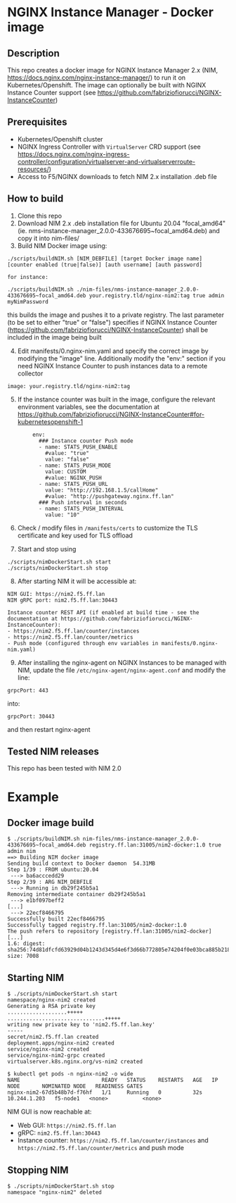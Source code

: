 # NGINX Instance Manager - Docker image

## Description

This repo creates a docker image for NGINX Instance Manager 2.x (NIM, https://docs.nginx.com/nginx-instance-manager/) to run it on Kubernetes/Openshift.
The image can optionally be built with NGINX Instance Counter support (see https://github.com/fabriziofiorucci/NGINX-InstanceCounter)

## Prerequisites

- Kubernetes/Openshift cluster
- NGINX Ingress Controller with `VirtualServer` CRD support (see https://docs.nginx.com/nginx-ingress-controller/configuration/virtualserver-and-virtualserverroute-resources/)
- Access to F5/NGINX downloads to fetch NIM 2.x installation .deb file

## How to build

1. Clone this repo
2. Download NIM 2.x .deb installation file for Ubuntu 20.04 "focal_amd64" (ie. nms-instance-manager_2.0.0-433676695~focal_amd64.deb) and copy it into nim-files/
3. Build NIM Docker image using:

```
./scripts/buildNIM.sh [NIM_DEBFILE] [target Docker image name] [counter enabled (true|false)] [auth username] [auth password]

for instance:

./scripts/buildNIM.sh ./nim-files/nms-instance-manager_2.0.0-433676695~focal_amd64.deb your.registry.tld/nginx-nim2:tag true admin myNimPassword
```

this builds the image and pushes it to a private registry. The last parameter (to be set to either "true" or "false") specifies if NGINX Instance Counter (https://github.com/fabriziofiorucci/NGINX-InstanceCounter) shall be included in the image being built

4. Edit manifests/0.nginx-nim.yaml and specify the correct image by modifying the "image" line. Additionally modify the "env:" section if you need NGINX Instance Counter to push instances data to a remote collector

```
image: your.registry.tld/nginx-nim2:tag
```

5. If the instance counter was built in the image, configure the relevant environment variables, see the documentation at https://github.com/fabriziofiorucci/NGINX-InstanceCounter#for-kubernetesopenshift-1

```
        env:
          ### Instance counter Push mode
          - name: STATS_PUSH_ENABLE
            #value: "true"
            value: "false"
          - name: STATS_PUSH_MODE
            value: CUSTOM
            #value: NGINX_PUSH
          - name: STATS_PUSH_URL
            value: "http://192.168.1.5/callHome"
            #value: "http://pushgateway.nginx.ff.lan"
          ### Push interval in seconds
          - name: STATS_PUSH_INTERVAL
            value: "10"
```

6. Check / modify files in `/manifests/certs` to customize the TLS certificate and key used for TLS offload

7. Start and stop using

```
./scripts/nimDockerStart.sh start
./scripts/nimDockerStart.sh stop
```

8. After starting NIM it will be accessible at:

```
NIM GUI: https://nim2.f5.ff.lan
NIM gRPC port: nim2.f5.ff.lan:30443

Instance counter REST API (if enabled at build time - see the documentation at https://github.com/fabriziofiorucci/NGINX-InstanceCounter):
- https://nim2.f5.ff.lan/counter/instances
- https://nim2.f5.ff.lan/counter/metrics
- Push mode (configured through env variables in manifests/0.nginx-nim.yaml)
```

9. After installing the nginx-agent on NGINX Instances to be managed with NIM, update the file `/etc/nginx-agent/nginx-agent.conf` and modify the line:

```
grpcPort: 443
```

into:

```
grpcPort: 30443
```

and then restart nginx-agent


## Tested NIM releases

This repo has been tested with NIM 2.0

# Example

## Docker image build

```
$ ./scripts/buildNIM.sh nim-files/nms-instance-manager_2.0.0-433676695~focal_amd64.deb registry.ff.lan:31005/nim2-docker:1.0 true admin nim
==> Building NIM docker image
Sending build context to Docker daemon  54.31MB
Step 1/39 : FROM ubuntu:20.04
 ---> ba6acccedd29
Step 2/39 : ARG NIM_DEBFILE
 ---> Running in db29f245b5a1
Removing intermediate container db29f245b5a1
 ---> e1bf097beff2
[...]
 ---> 22ecf8466795
Successfully built 22ecf8466795
Successfully tagged registry.ff.lan:31005/nim2-docker:1.0
The push refers to repository [registry.ff.lan:31005/nim2-docker]
[...]
1.6: digest: sha256:74d81dfcfd63929d04b1243d345d4e6f3d66b772805e74204f0e03bca885b218 size: 7008
```

## Starting NIM

```
$ ./scripts/nimDockerStart.sh start
namespace/nginx-nim2 created
Generating a RSA private key
...................+++++
...............................+++++
writing new private key to 'nim2.f5.ff.lan.key'
-----
secret/nim2.f5.ff.lan created
deployment.apps/nginx-nim2 created
service/nginx-nim2 created
service/nginx-nim2-grpc created 
virtualserver.k8s.nginx.org/vs-nim2 created

$ kubectl get pods -n nginx-nim2 -o wide
NAME                          READY   STATUS    RESTARTS   AGE   IP             NODE       NOMINATED NODE   READINESS GATES
nginx-nim2-67d5b48b7d-f76hf   1/1     Running   0          32s   10.244.1.203   f5-node1   <none>           <none>
```

NIM GUI is now reachable at:
- Web GUI: `https://nim2.f5.ff.lan`
- gRPC: `nim2.f5.ff.lan:30443`
- Instance counter: `https://nim2.f5.ff.lan/counter/instances` and `https://nim2.f5.ff.lan/counter/metrics` and push mode

## Stopping NIM

```
$ ./scripts/nimDockerStart.sh stop
namespace "nginx-nim2" deleted
```
